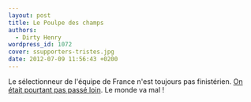 ```yaml
---
layout: post
title: Le Poulpe des champs
authors:
  - Dirty Henry
wordpress_id: 1072
cover: ssupporters-tristes.jpg
date: 2012-07-09 11:56:43 +0200
---
```


Le sélectionneur de l'équipe de France n'est toujours pas finistérien.
[On était pourtant pas passé loin](http://paris-ile-de-france.france3.fr/info/le-guen-selectionneur-de-l-equipe-de-france--74773275.html).
Le monde va mal !
